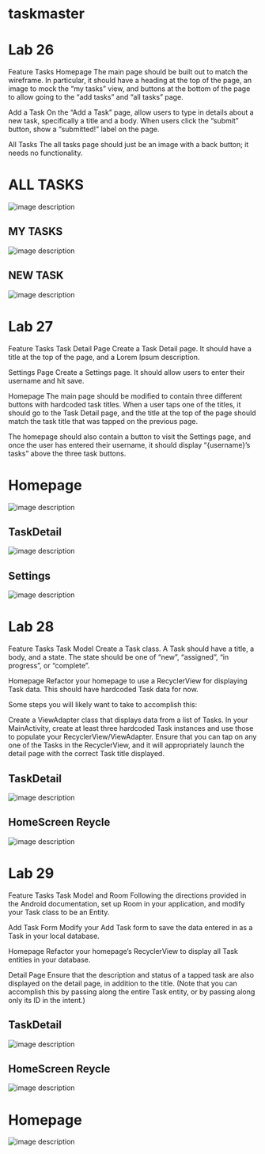 # taskmaster

# Lab 26

Feature Tasks
Homepage
The main page should be built out to match the wireframe. In particular, it should have a heading at the top of the page, an image to mock the “my tasks” view, and buttons at the bottom of the page to allow going to the “add tasks” and “all tasks” page.

Add a Task
On the “Add a Task” page, allow users to type in details about a new task, specifically a title and a body. When users click the “submit” button, show a “submitted!” label on the page.

All Tasks
The all tasks page should just be an image with a back button; it needs no functionality.

# ALL TASKS

![image description](screenshots/alltasks.png)

## MY TASKS

![image description](screenshots/mytasks.png)

## NEW TASK

![image description](screenshots/newtask.png)

# Lab 27

Feature Tasks
Task Detail Page
Create a Task Detail page. It should have a title at the top of the page, and a Lorem Ipsum description.

Settings Page
Create a Settings page. It should allow users to enter their username and hit save.

Homepage
The main page should be modified to contain three different buttons with hardcoded task titles. When a user taps one of the titles, it should go to the Task Detail page, and the title at the top of the page should match the task title that was tapped on the previous page.

The homepage should also contain a button to visit the Settings page, and once the user has entered their username, it should display “{username}’s tasks” above the three task buttons.

# Homepage

![image description](screenshots/Homepage.png)

## TaskDetail

![image description](screenshots/Task-Detail.png)

## Settings

![image description](screenshots/SettingsPage.png)

# Lab 28

Feature Tasks
Task Model
Create a Task class. A Task should have a title, a body, and a state. The state should be one of “new”, “assigned”, “in progress”, or “complete”.

Homepage
Refactor your homepage to use a RecyclerView for displaying Task data. This should have hardcoded Task data for now.

Some steps you will likely want to take to accomplish this:

Create a ViewAdapter class that displays data from a list of Tasks.
In your MainActivity, create at least three hardcoded Task instances and use those to populate your RecyclerView/ViewAdapter.
Ensure that you can tap on any one of the Tasks in the RecyclerView, and it will appropriately launch the detail page with the correct Task title displayed.

## TaskDetail

![image description](screenshots/TaskDetail_Lab28.png)

## HomeScreen Reycle 

![image description](screenshots/Homescreen_Recycle%20.png)

# Lab 29

Feature Tasks
Task Model and Room
Following the directions provided in the Android documentation, set up Room in your application, and modify your Task class to be an Entity.

Add Task Form
Modify your Add Task form to save the data entered in as a Task in your local database.

Homepage
Refactor your homepage’s RecyclerView to display all Task entities in your database.

Detail Page
Ensure that the description and status of a tapped task are also displayed on the detail page, in addition to the title. (Note that you can accomplish this by passing along the entire Task entity, or by passing along only its ID in the intent.)


## TaskDetail

![image description](screenshots/TaskDisplayDetail%20.png)

## HomeScreen Reycle 

![image description](screenshots/Homescreen_Recycle%20.png)

# Homepage

![image description](screenshots/Homepage.png)

